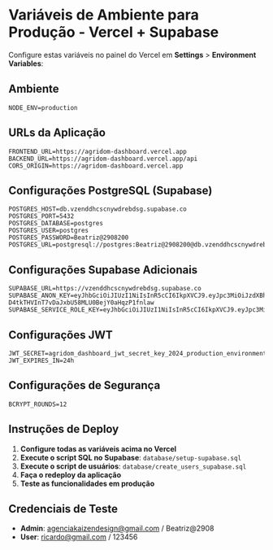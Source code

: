 # Variáveis de Ambiente para Produção - Vercel + Supabase

Configure estas variáveis no painel do Vercel em **Settings** > **Environment Variables**:

## Ambiente
```
NODE_ENV=production
```

## URLs da Aplicação
```
FRONTEND_URL=https://agridom-dashboard.vercel.app
BACKEND_URL=https://agridom-dashboard.vercel.app/api
CORS_ORIGIN=https://agridom-dashboard.vercel.app
```

## Configurações PostgreSQL (Supabase)
```
POSTGRES_HOST=db.vzenddhcscnywdrebdsg.supabase.co
POSTGRES_PORT=5432
POSTGRES_DATABASE=postgres
POSTGRES_USER=postgres
POSTGRES_PASSWORD=Beatriz@2908200
POSTGRES_URL=postgresql://postgres:Beatriz@2908200@db.vzenddhcscnywdrebdsg.supabase.co:5432/postgres
```

## Configurações Supabase Adicionais
```
SUPABASE_URL=https://vzenddhcscnywdrebdsg.supabase.co
SUPABASE_ANON_KEY=eyJhbGciOiJIUzI1NiIsInR5cCI6IkpXVCJ9.eyJpc3MiOiJzdXBhYmFzZSIsInJlZiI6InZ6ZW5kZGhjc2NueXdkcmViZHNnIiwicm9sZSI6ImFub24iLCJpYXQiOjE3NTY5MTIwMTMsImV4cCI6MjA3MjQ4ODAxM30.AS-D4tkTHVInT7vDaJxbU58MLU0BejY0aHqzP1fnlaw
SUPABASE_SERVICE_ROLE_KEY=eyJhbGciOiJIUzI1NiIsInR5cCI6IkpXVCJ9.eyJpc3MiOiJzdXBhYmFzZSIsInJlZiI6InZ6ZW5kZGhjc2NueXdkcmViZHNnIiwicm9sZSI6InNlcnZpY2Vfcm9sZSIsImlhdCI6MTc1NjkxMjAxMywiZXhwIjoyMDcyNDg4MDEzfQ.P1ehn1vZvVqH0T9ft6q10sxNpGxeSxGBsZKNZPJRDlU
```

## Configurações JWT
```
JWT_SECRET=agridom_dashboard_jwt_secret_key_2024_production_environment_secure
JWT_EXPIRES_IN=24h
```

## Configurações de Segurança
```
BCRYPT_ROUNDS=12
```

## Instruções de Deploy

1. **Configure todas as variáveis acima no Vercel**
2. **Execute o script SQL no Supabase**: `database/setup-supabase.sql`
3. **Execute o script de usuários**: `database/create_users_supabase.sql`
4. **Faça o redeploy da aplicação**
5. **Teste as funcionalidades em produção**

## Credenciais de Teste

- **Admin**: agenciakaizendesign@gmail.com / Beatriz@2908
- **User**: ricardo@gmail.com / 123456